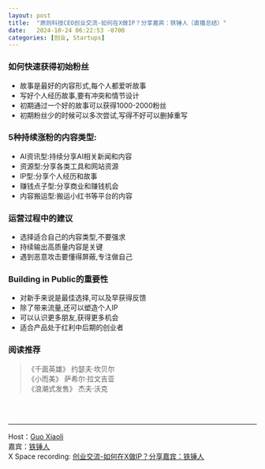 ```yaml
---
layout: post
title:  "原则科技CEO创业交流-如何在X做IP？分享嘉宾：铁锤人（直播总结）"
date:   2024-10-24 06:22:53 -0700
categories: [创业, Startups]
---
```


### 如何快速获得初始粉丝
- 故事是最好的内容形式,每个人都爱听故事
- 写好个人经历故事,要有冲突和情节设计
- 初期通过一个好的故事可以获得1000-2000粉丝
- 初期粉丝少的时候可以多次尝试,写得不好可以删掉重写

### 5种持续涨粉的内容类型:
- AI资讯型:持续分享AI相关新闻和内容
- 资源型:分享各类工具和网站资源
- IP型:分享个人经历和故事
- 赚钱点子型:分享商业和赚钱机会
- 内容搬运型:搬运小红书等平台的内容

### 运营过程中的建议
- 选择适合自己的内容类型,不要强求
- 持续输出高质量内容是关键
- 遇到恶意攻击要懂得屏蔽,专注做自己

### Building in Public的重要性
- 对新手来说是最佳选择,可以及早获得反馈
- 除了带来流量,还可以塑造个人IP
- 可以认识更多朋友,获得更多机会
- 适合产品处于红利中后期的创业者


### 阅读推荐
>《千面英雄》  约瑟夫·坎贝尔  
>《小而美》  萨希尔·拉文吉亚  
>《浪潮式发售》  杰夫·沃克


<br>
<br>

---

Host：[Guo Xiaoli](https://x.com/Guoxiaoli0)  
嘉宾：[铁锤人](https://x.com/lxfater)  
X Space recording: [创业交流-如何在X做IP？分享嘉宾：铁锤人](https://x.com/i/spaces/1YqKDkXLnrAxV)
